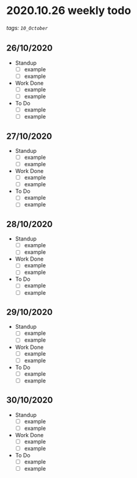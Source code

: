 # 2020.10.26 weekly todo
###### tags: `10_October`

## 26/10/2020
* Standup
    - [ ] example
    - [ ] example
* Work Done
    - [ ] example
    - [ ] example
* To Do
    - [ ] example
    - [ ] example

## 27/10/2020
* Standup
    - [ ] example
    - [ ] example
* Work Done
    - [ ] example
    - [ ] example
* To Do
    - [ ] example
    - [ ] example

## 28/10/2020
* Standup
    - [ ] example
    - [ ] example
* Work Done
    - [ ] example
    - [ ] example
* To Do
    - [ ] example
    - [ ] example

## 29/10/2020
* Standup
    - [ ] example
    - [ ] example
* Work Done
    - [ ] example
    - [ ] example
* To Do
    - [ ] example
    - [ ] example

## 30/10/2020
* Standup
    - [ ] example
    - [ ] example
* Work Done
    - [ ] example
    - [ ] example
* To Do
    - [ ] example
    - [ ] example
